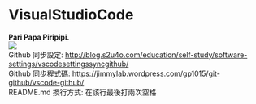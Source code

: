 # VisualStudioCode
<b>Pari Papa Piripipi.</b>  
![](https://encrypted-tbn0.gstatic.com/images?q=tbn:ANd9GcTppSnD82vV0bzYm5oQOx3KXgA4NlvE7X0osejsPhJvFDyonNzFW1fxkZb636cdWYpT0Wg&usqp=CAU")  
Github 同步設定: http://blog.s2u4o.com/education/self-study/software-settings/vscodesettingssyncgithub/  
Github 同步程式碼: https://jimmylab.wordpress.com/gp1015/git-github/vscode-github/  
README.md 換行方式: 在該行最後打兩次空格  
